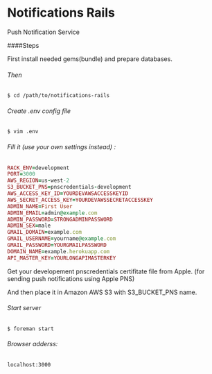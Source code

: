 # Notifications Rails
Push Notification Service

####Steps

First install needed gems(bundle) and prepare databases.

###### Then

```shell
$ cd /path/to/notifications-rails
```
###### Create .env config file
```shell
$ vim .env
```
###### Fill it *(use your own settings instead)* :
```ruby
RACK_ENV=development
PORT=3000
AWS_REGION=us-west-2
S3_BUCKET_PNS=pnscredentials-development
AWS_ACCESS_KEY_ID=YOURDEVAWSACCESSKEYID
AWS_SECRET_ACCESS_KEY=YOURDEVAWSSECRETACCESSKEY
ADMIN_NAME=First User
ADMIN_EMAIL=admin@example.com
ADMIN_PASSWORD=STRONGADMINPASSWORD
ADMIN_SEX=male
GMAIL_DOMAIN=example.com
GMAIL_USERNAME=yourname@example.com
GMAIL_PASSWORD=YOURGMAILPASSWORD
DOMAIN_NAME=example.herokuapp.com
API_MASTER_KEY=YOURLONGAPIMASTERKEY
```
Get your developement pnscredentials certifitate file from Apple. (for sending push notifications using Apple PNS)

And then place it in Amazon AWS S3 with S3_BUCKET_PNS name.
###### Start server
```shell
$ foreman start
```

###### Browser adderss:
    localhost:3000
